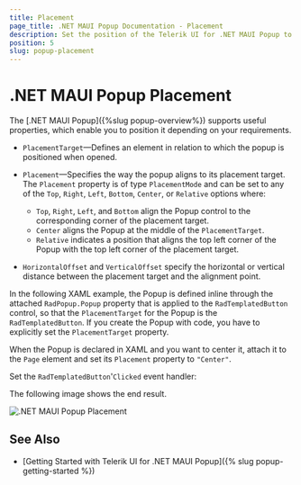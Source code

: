 ```yaml
---
title: Placement
page_title: .NET MAUI Popup Documentation - Placement
description: Set the position of the Telerik UI for .NET MAUI Popup to the top, right, left, or bottom of the screen, center it or locate it in relation to another UI element.
position: 5
slug: popup-placement
---
```


# .NET MAUI Popup Placement

The [.NET MAUI Popup]({%slug popup-overview%}) supports useful properties, which enable you to position it depending on your requirements.

* `PlacementTarget`&mdash;Defines an element in relation to which the popup is positioned when opened.

* `Placement`&mdash;Specifies the way the popup aligns to its placement target. The `Placement` property is of type `PlacementMode` and can be set to any of the `Top`, `Right`, `Left`, `Bottom`, `Center`, or `Relative` options where:
	* `Top`, `Right`, `Left`, and `Bottom` align the Popup control to the corresponding corner of the placement target.
	* `Center` aligns the Popup at the middle of the `PlacementTarget`.
	* `Relative` indicates a position that aligns the top left corner of the Popup with the top left corner of the placement target.

* `HorizontalOffset` and `VerticalOffset` specify the horizontal or vertical distance between the placement target and the alignment point.  

In the following XAML example, the Popup is defined inline through the attached `RadPopup.Popup` property that is applied to the `RadTemplatedButton` control, so that the `PlacementTarget` for the Popup is the `RadTemplatedButton`. If you create the Popup with code, you have to explicitly set the `PlacementTarget` property.

When the Popup is declared in XAML and you want to center it, attach it to the `Page` element and set its `Placement` property to `"Center"`.

<snippet id='popup-features-placement' />

Set the `RadTemplatedButton`'`Clicked` event handler:

<snippet id='popup-features-placement-event' />

The following image shows the end result.

![.NET MAUI Popup Placement](images/popup-placement.png)

## See Also

- [Getting Started with Telerik UI for .NET MAUI Popup]({% slug popup-getting-started %})
